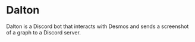 # Dalton
Dalton is a Discord bot that interacts with Desmos and sends a screenshot of a graph to a Discord server.
